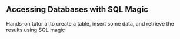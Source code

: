 ## Accessing Databases with SQL Magic

Hands-on tutorial,to create a table, insert some data, and retrieve the results using SQL magic
